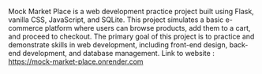 Mock Market Place is a web development practice project built using Flask, vanilla CSS, JavaScript, and SQLite. This project simulates a basic e-commerce platform where users can browse products, add them to a cart, and proceed to checkout. The primary goal of this project is to practice and demonstrate skills in web development, including front-end design, back-end development, and database management.
Link to website : https://mock-market-place.onrender.com
